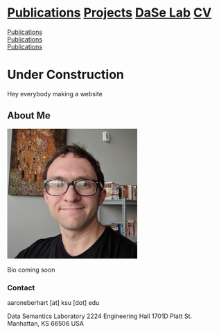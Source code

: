 # [Publications](papers.md) [Projects](projects.md) [DaSe Lab](https://daselab.cs.ksu.edu/) [CV](cv.md)

<div class="border d-flex flex-row">
 <div class="p-5 border bg-gray-light flex-auto"><a href="papers.html">Publications</a></div>
 <div class="p-5 border bg-gray-light flex-auto"><a href="papers.html">Publications</a></div>
 <div class="p-5 border bg-gray-light flex-auto"><a href="papers.html">Publications</a></div>
</div>

# Under Construction

Hey everybody making a website

## About Me

![Me](me.png)<!-- .element height="40%" width="40%" -->

Bio coming soon

### Contact

aaroneberhart \[at\] ksu \[dot\] edu

Data Semantics Laboratory
2224 Engineering Hall
1701D Platt St.
Manhattan, KS 66506
USA
